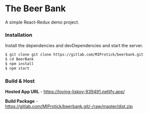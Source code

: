 # The Beer Bank 
A simple React-Redux demo project.

### Installation

Install the dependencies and devDependencies and start the server.

```sh
$ git clone git clone https://gitlab.com/MIProtick/beerbank.git
$ cd BeerBank
$ npm install
$ npm start
```

### Build & Host

**Hosted App URL** - https://loving-liskov-939491.netlify.app/

**Build Package** - https://gitlab.com/MIProtick/beerbank.git/-/raw/master/dist.zip
